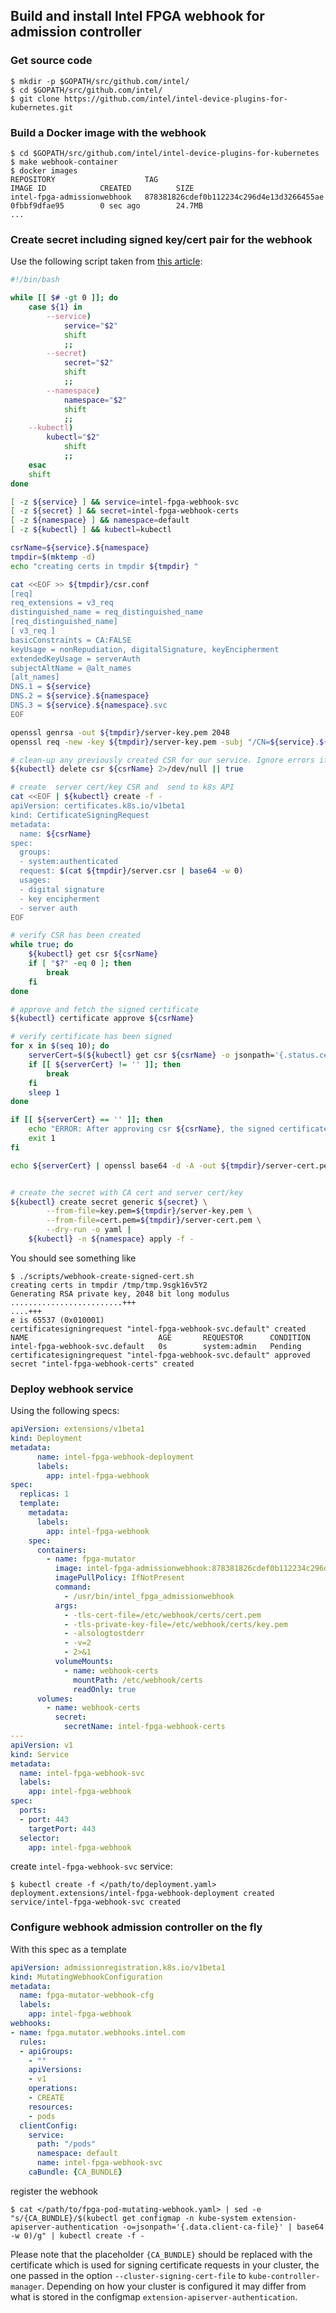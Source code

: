 ## Build and install Intel FPGA webhook for admission controller

### Get source code

    $ mkdir -p $GOPATH/src/github.com/intel/
    $ cd $GOPATH/src/github.com/intel/
    $ git clone https://github.com/intel/intel-device-plugins-for-kubernetes.git

### Build a Docker image with the webhook

    $ cd $GOPATH/src/github.com/intel/intel-device-plugins-for-kubernetes
    $ make webhook-container
    $ docker images
    REPOSITORY                    TAG                                        IMAGE ID            CREATED          SIZE
    intel-fpga-admissionwebhook   878381826cdef0b112234c296d4e13d3266455ae   0fbbf9dfae95        0 sec ago        24.7MB
    ...

### Create secret including signed key/cert pair for the webhook

Use the following script taken from [this article](https://medium.com/ibm-cloud/diving-into-kubernetes-mutatingadmissionwebhook-6ef3c5695f74):

```bash
#!/bin/bash

while [[ $# -gt 0 ]]; do
    case ${1} in
        --service)
            service="$2"
            shift
            ;;
        --secret)
            secret="$2"
            shift
            ;;
        --namespace)
            namespace="$2"
            shift
            ;;
	--kubectl)
	    kubectl="$2"
            shift
            ;;
    esac
    shift
done

[ -z ${service} ] && service=intel-fpga-webhook-svc
[ -z ${secret} ] && secret=intel-fpga-webhook-certs
[ -z ${namespace} ] && namespace=default
[ -z ${kubectl} ] && kubectl=kubectl

csrName=${service}.${namespace}
tmpdir=$(mktemp -d)
echo "creating certs in tmpdir ${tmpdir} "

cat <<EOF >> ${tmpdir}/csr.conf
[req]
req_extensions = v3_req
distinguished_name = req_distinguished_name
[req_distinguished_name]
[ v3_req ]
basicConstraints = CA:FALSE
keyUsage = nonRepudiation, digitalSignature, keyEncipherment
extendedKeyUsage = serverAuth
subjectAltName = @alt_names
[alt_names]
DNS.1 = ${service}
DNS.2 = ${service}.${namespace}
DNS.3 = ${service}.${namespace}.svc
EOF

openssl genrsa -out ${tmpdir}/server-key.pem 2048
openssl req -new -key ${tmpdir}/server-key.pem -subj "/CN=${service}.${namespace}.svc" -out ${tmpdir}/server.csr -config ${tmpdir}/csr.conf

# clean-up any previously created CSR for our service. Ignore errors if not present.
${kubectl} delete csr ${csrName} 2>/dev/null || true

# create  server cert/key CSR and  send to k8s API
cat <<EOF | ${kubectl} create -f -
apiVersion: certificates.k8s.io/v1beta1
kind: CertificateSigningRequest
metadata:
  name: ${csrName}
spec:
  groups:
  - system:authenticated
  request: $(cat ${tmpdir}/server.csr | base64 -w 0)
  usages:
  - digital signature
  - key encipherment
  - server auth
EOF

# verify CSR has been created
while true; do
    ${kubectl} get csr ${csrName}
    if [ "$?" -eq 0 ]; then
        break
    fi
done

# approve and fetch the signed certificate
${kubectl} certificate approve ${csrName}

# verify certificate has been signed
for x in $(seq 10); do
    serverCert=$(${kubectl} get csr ${csrName} -o jsonpath='{.status.certificate}')
    if [[ ${serverCert} != '' ]]; then
        break
    fi
    sleep 1
done

if [[ ${serverCert} == '' ]]; then
    echo "ERROR: After approving csr ${csrName}, the signed certificate did not appear on the resource. Giving up after 10 attempts." >&2
    exit 1
fi

echo ${serverCert} | openssl base64 -d -A -out ${tmpdir}/server-cert.pem


# create the secret with CA cert and server cert/key
${kubectl} create secret generic ${secret} \
        --from-file=key.pem=${tmpdir}/server-key.pem \
        --from-file=cert.pem=${tmpdir}/server-cert.pem \
        --dry-run -o yaml |
    ${kubectl} -n ${namespace} apply -f -
```

You should see something like

    $ ./scripts/webhook-create-signed-cert.sh
    creating certs in tmpdir /tmp/tmp.9sgk16v5Y2 
    Generating RSA private key, 2048 bit long modulus
    .........................+++
    ....+++
    e is 65537 (0x010001)
    certificatesigningrequest "intel-fpga-webhook-svc.default" created
    NAME                             AGE       REQUESTOR      CONDITION
    intel-fpga-webhook-svc.default   0s        system:admin   Pending
    certificatesigningrequest "intel-fpga-webhook-svc.default" approved
    secret "intel-fpga-webhook-certs" created

### Deploy webhook service

Using the following specs:

```yaml
apiVersion: extensions/v1beta1
kind: Deployment
metadata:
      name: intel-fpga-webhook-deployment
      labels:
        app: intel-fpga-webhook
spec:
  replicas: 1
  template:
    metadata:
      labels:
        app: intel-fpga-webhook
    spec:
      containers:
        - name: fpga-mutator
          image: intel-fpga-admissionwebhook:878381826cdef0b112234c296d4e13d3266455ae
          imagePullPolicy: IfNotPresent
          command:
            - /usr/bin/intel_fpga_admissionwebhook
          args:
            - -tls-cert-file=/etc/webhook/certs/cert.pem
            - -tls-private-key-file=/etc/webhook/certs/key.pem
            - -alsologtostderr
            - -v=2
            - 2>&1
          volumeMounts:
            - name: webhook-certs
              mountPath: /etc/webhook/certs
              readOnly: true
      volumes:
        - name: webhook-certs
          secret:
            secretName: intel-fpga-webhook-certs
---
apiVersion: v1
kind: Service
metadata:
  name: intel-fpga-webhook-svc
  labels:
    app: intel-fpga-webhook
spec:
  ports:
  - port: 443
    targetPort: 443
  selector:
    app: intel-fpga-webhook
```

create `intel-fpga-webhook-svc` service:

    $ kubectl create -f </path/to/deployment.yaml>
    deployment.extensions/intel-fpga-webhook-deployment created
    service/intel-fpga-webhook-svc created

### Configure webhook admission controller on the fly

With this spec as a template
```yaml
apiVersion: admissionregistration.k8s.io/v1beta1
kind: MutatingWebhookConfiguration
metadata:
  name: fpga-mutator-webhook-cfg
  labels:
    app: intel-fpga-webhook
webhooks:
- name: fpga.mutator.webhooks.intel.com
  rules:
  - apiGroups:
    - ""
    apiVersions:
    - v1
    operations:
    - CREATE
    resources:
    - pods
  clientConfig:
    service:
      path: "/pods"
      namespace: default
      name: intel-fpga-webhook-svc
    caBundle: {CA_BUNDLE}
```

register the webhook

    $ cat </path/to/fpga-pod-mutating-webhook.yaml> | sed -e "s/{CA_BUNDLE}/$(kubectl get configmap -n kube-system extension-apiserver-authentication -o=jsonpath='{.data.client-ca-file}' | base64 -w 0)/g" | kubectl create -f -

Please note that the placeholder `{CA_BUNDLE}` should be replaced with the
certificate which is used for signing certificate requests in your cluster,
the one passed in the option `--cluster-signing-cert-file` to
`kube-controller-manager`. Depending on how your cluster is configured it may
differ from what is stored in the configmap `extension-apiserver-authentication`.
